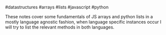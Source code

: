 #datastructures #arrays #lists #javascript #python 

These notes cover some fundamentals of JS arrays and python lists in a mostly language agnostic fashion, when language specific instances occur I will try to list the relevant methods in both languages.

